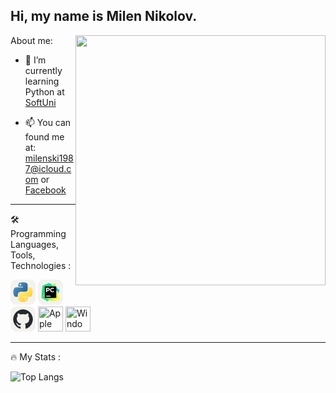 ## Hi, my name is Milen Nikolov.

<img align="right" width="400" height="400" src="https://github.com/user-attachments/assets/0a703ad1-fe4e-434d-8051-57680a19fae2">
About me:




- 🌱 I’m currently learning Python at [SoftUni](https://softuni.bg)  

- 📫 You can found me at: milenski1987@icloud.com or [Facebook](https://www.facebook.com/Milenski1987)

---

:hammer_and_wrench: Programming Languages, Tools, Technologies :
<div>
  <img src="https://github.com/tandpfun/skill-icons/blob/main/icons/Python-Light.svg" title="Python" **alt="Python" width="40" height="40"/>
  <img src="https://github.com/tandpfun/skill-icons/blob/main/icons/PyCharm-Light.svg" title="PyCharm" **alt="PyCharm" width="40" height="40"/>
  <img src="https://github.com/tandpfun/skill-icons/blob/main/icons/Github-Light.svg" title="GitHub" **alt="GitHub" width="40" height="40"/>
  <img src="https://github.com/tandpfun/skill-icons/blob/main/icons/Apple-Light.svg" title="Apple" **alt="Apple" width="40" height="40"/>
  <img src="https://github.com/tandpfun/skill-icons/blob/main/icons/Windows-Light.svg" title="Windows" **alt="Windows" width="40" height="40"/>
</div>

---

:fire: My Stats :


![Top Langs](https://github-readme-stats.vercel.app/api/top-langs/?username=Milenski1987&layout=compact&theme=merko)
